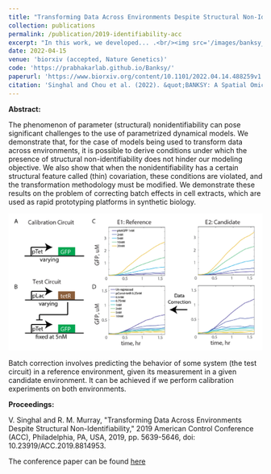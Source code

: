 ```yaml
---
title: "Transforming Data Across Environments Despite Structural Non-Identifiability"
collection: publications
permalink: /publication/2019-identifiability-acc
excerpt: "In this work, we developed... .<br/><img src='/images/banksy_fig1.png' height='430' width='400'>"
date: 2022-04-15
venue: 'biorxiv (accepted, Nature Genetics)'
code: 'https://prabhakarlab.github.io/Banksy/'
paperurl: 'https://www.biorxiv.org/content/10.1101/2022.04.14.488259v1.full'
citation: 'Singhal and Chou et al. (2022). &quot;BANKSY: A Spatial Omics Algorithm that Unifies Cell Type Clustering and Tissue Domain Segmentation.&quot; <i>bioarxiv</i>. 1(1).'
---
```


**Abstract:**

The phenomenon of parameter (structural) nonidentifiability can pose significant challenges to the use of parametrized dynamical models. We demonstrate that, for the case of models being used to transform data across environments, it is possible to derive conditions under which the presence of structural non-identifiability does not hinder our modeling objective. We also show that when the nonidentifiability has a certain structural feature called (thin) covariation, these conditions are violated, and the transformation methodology must be modified. We demonstrate these results on the problem of correcting batch effects in cell extracts, which are used as rapid prototyping platforms in synthetic biology.

![](/images/acc-dcp.png)

Batch correction involves predicting the behavior of some system (the test circuit) in a reference environment, given its measurement in a given candidate environment. It can be achieved if we perform calibration experiments on both environments. 


**Proceedings:**

V. Singhal and R. M. Murray, "Transforming Data Across Environments Despite Structural Non-Identifiability," 2019 American Control Conference (ACC), Philadelphia, PA, USA, 2019, pp. 5639-5646, doi: 10.23919/ACC.2019.8814953.

The conference paper can be found [here](/files/ACC_root.pdf)


